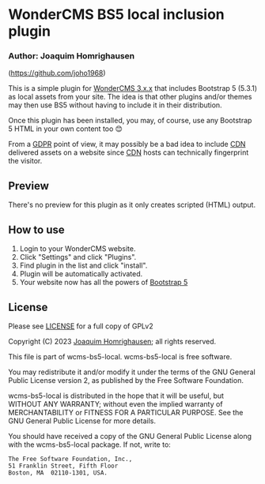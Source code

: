 # WonderCMS BS5 local inclusion plugin
### Author: Joaquim Homrighausen
(https://github.com/joho1968)

This is a simple plugin for [WonderCMS 3.x.x](https://www.wondercms.com/) that
includes Bootstrap 5 (5.3.1) as local assets from your site. The idea is that
other plugins and/or themes may then use BS5 without having to include it in
their distribution.

Once this plugin has been installed, you may, of course, use any Bootstrap 5
HTML in your own content too :blush:

From a [GDPR](https://en.wikipedia.org/wiki/General_Data_Protection_Regulation)
point of view, it may possibly be a bad idea to include
[CDN](https://en.wikipedia.org/wiki/Content_delivery_network) delivered assets
on a website since
[CDN](https://en.wikipedia.org/wiki/Content_delivery_network) hosts can
technically fingerprint the visitor.

## Preview
There's no preview for this plugin as it only creates scripted (HTML) output.

## How to use
1. Login to your WonderCMS website.
2. Click "Settings" and click "Plugins".
3. Find plugin in the list and click "install".
4. Plugin will be automatically activated.
5. Your website now has all the powers of [Bootstrap 5](https://getbootstrap.com/)

## License

Please see [LICENSE](LICENSE) for a full copy of GPLv2

Copyright (C) 2023 [Joaquim Homrighausen](https://github.com/joho1968); all rights reserved.

This file is part of wcms-bs5-local. wcms-bs5-local is free software.

You may redistribute it and/or modify it under the terms of the GNU General
Public License version 2, as published by the Free Software Foundation.

wcms-bs5-local is distributed in the hope that it will be useful, but WITHOUT
ANY WARRANTY; without even the implied warranty of MERCHANTABILITY or FITNESS
FOR A PARTICULAR PURPOSE. See the GNU General Public License for more details.

You should have received a copy of the GNU General Public License along with
the wcms-bs5-local package. If not, write to:

```
The Free Software Foundation, Inc.,
51 Franklin Street, Fifth Floor
Boston, MA  02110-1301, USA.
```
